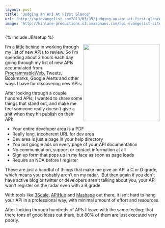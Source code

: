 ```yaml
---
layout: post
title: 'Judging an API At First Glance'
url: 'http://apievangelist.com2013/03/05/judging-an-api-at-first-glance/'
image: 'http://kinlane-productions.s3.amazonaws.com/api-evangelist-site/blog/judging-gavel.jpg'
---
```

{% include JB/setup %}
<p>
     <img src=https://s3.amazonaws.com/kinlane-productions/judging-gavel.jpg  width=250 align=right />
</p>
<p>
     I’m a little behind in working through my list of new APIs to review. So I’m spending about 3 hours each day going through my list of new APIs accumulated from <a href=http://programmableweb.com>ProgrammableWeb</a>, Tweets, Bookmarks, Google Alerts and other ways I have for discovering new APIs.
</p>
<p>
     After looking through a couple hundred APIs, I wanted to share some things that stand out, and make me feel someone really doesn't give a shit when they hit publish on their API:
</p>
<ul class=mainlist>
     <li>Your entire developer area is a PDF
     </li>
     <li>Really long, incoherent URL for dev area
     </li>
     <li>Dev area is just a page in your help directory
     </li>
     <li>You put google ads on every page of your API documentation
     </li>
     <li>No communication, support or contact information at all
     </li>
     <li>Sign up form that pops up in my face as soon as page loads
     </li>
     <li>Require an NDA before I register
     </li>
</ul>
<p>
     These are just a handful of things that make me give an API a C or D grade, which means you probably aren’t on my radar.  But then again if you don't have active blog or twitter or developers aren't talking about you, your API won't register on the radar even with a B grade.
</p>
<p>
     With tools like <a title=3Scale href=http://3scale.net>3Scale</a>, <a title=APIhub href=http://apihub.com>APIHub</a> and <a title=Mashape href=http://mashape.com>Mashape</a> out there, it isn’t hard to hang your API in a professional way, with minimal amount of effort and resources.
</p>
<p>
     After looking through hundreds of APIs I leave with the same feeling: that there tons of good ideas out there, but 80% of them are just executed very poorly.
</p>
